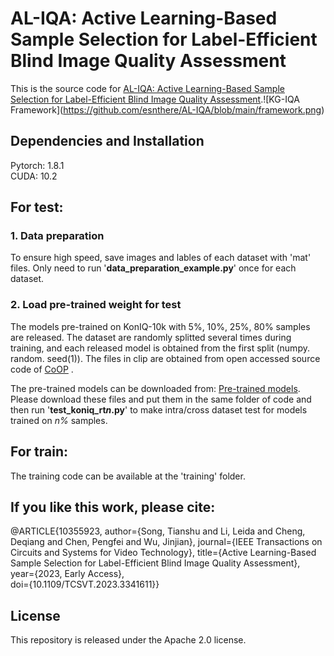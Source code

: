 # AL-IQA: Active Learning-Based Sample Selection for Label-Efficient Blind Image Quality Assessment
This is the source code for [AL-IQA: Active Learning-Based Sample Selection for Label-Efficient Blind Image Quality Assessment]([https://ieeexplore.ieee.org/document/10003665](https://ieeexplore.ieee.org/document/10355923)).![KG-IQA Framework](https://github.com/esnthere/AL-IQA/blob/main/framework.png)

## Dependencies and Installation
Pytorch: 1.8.1  
CUDA: 10.2  

## For test:
### 1. Data preparation  
   To ensure high speed, save images and lables of each dataset with 'mat' files. Only need to run '**data_preparation_example.py**' once for each dataset.
   
### 2. Load pre-trained weight for test  
   The models pre-trained on KonIQ-10k with 5%, 10%, 25%, 80% samples are released. The dataset are randomly splitted several times during training, and each released model is obtained from the first split (numpy. random. seed(1)). The files in clip are obtained from open accessed source code of [CoOP]([https://github.com/facebookresearch/deit](https://github.com/KaiyangZhou/CoOp)) . 
   
   The pre-trained models can be downloaded from: [Pre-trained models](https://pan.baidu.com/s/111iPWcQ7baaC5b771ZQ3Aw?pwd=j7pq). Please download these files and put them in the same folder of code and then run '**test_koniq_rt*n*.py**' to make intra/cross dataset test for models trained on *n%* samples.
   
   
## For train:  
The training code can be available at the 'training' folder.


## If you like this work, please cite:

@ARTICLE{10355923,
  author={Song, Tianshu and Li, Leida and Cheng, Deqiang and Chen, Pengfei and Wu, Jinjian},
  journal={IEEE Transactions on Circuits and Systems for Video Technology}, 
  title={Active Learning-Based Sample Selection for Label-Efficient Blind Image Quality Assessment}, 
  year={2023, Early Access},  
  doi={10.1109/TCSVT.2023.3341611}}

  
## License
This repository is released under the Apache 2.0 license. 
